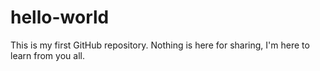 # hello-world
This is my first GitHub repository.
Nothing is here for sharing, I'm here to learn from you all.
